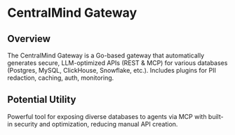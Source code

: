 # CentralMind Gateway

## Overview
The CentralMind Gateway is a Go-based gateway that automatically generates secure, LLM-optimized APIs (REST & MCP) for various databases (Postgres, MySQL, ClickHouse, Snowflake, etc.). Includes plugins for PII redaction, caching, auth, monitoring.

## Potential Utility
Powerful tool for exposing diverse databases to agents via MCP with built-in security and optimization, reducing manual API creation.
